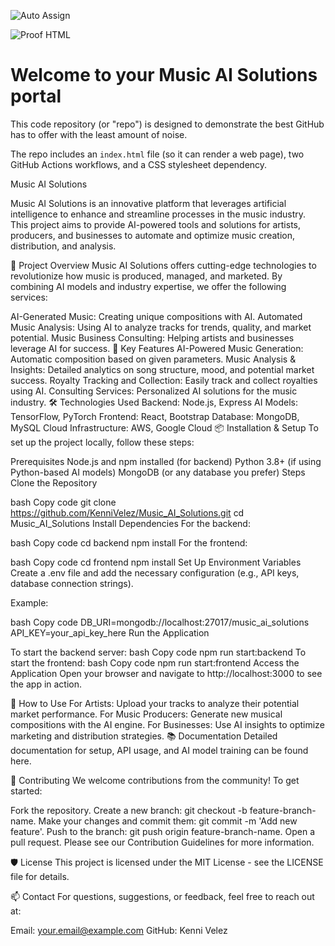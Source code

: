 ![Auto Assign](https://github.com/Music-AI-Solutions/demo-repository/actions/workflows/auto-assign.yml/badge.svg)

![Proof HTML](https://github.com/Music-AI-Solutions/demo-repository/actions/workflows/proof-html.yml/badge.svg)

# Welcome to your Music AI Solutions portal

This code repository (or "repo") is designed to demonstrate the best GitHub has to offer with the least amount of noise.

The repo includes an `index.html` file (so it can render a web page), two GitHub Actions workflows, and a CSS stylesheet dependency.

Music AI Solutions

Music AI Solutions is an innovative platform that leverages artificial intelligence to enhance and streamline processes in the music industry. This project aims to provide AI-powered tools and solutions for artists, producers, and businesses to automate and optimize music creation, distribution, and analysis.

🚀 Project Overview
Music AI Solutions offers cutting-edge technologies to revolutionize how music is produced, managed, and marketed. By combining AI models and industry expertise, we offer the following services:

AI-Generated Music: Creating unique compositions with AI.
Automated Music Analysis: Using AI to analyze tracks for trends, quality, and market potential.
Music Business Consulting: Helping artists and businesses leverage AI for success.
🎯 Key Features
AI-Powered Music Generation: Automatic composition based on given parameters.
Music Analysis & Insights: Detailed analytics on song structure, mood, and potential market success.
Royalty Tracking and Collection: Easily track and collect royalties using AI.
Consulting Services: Personalized AI solutions for the music industry.
🛠️ Technologies Used
Backend: Node.js, Express
AI Models: TensorFlow, PyTorch
Frontend: React, Bootstrap
Database: MongoDB, MySQL
Cloud Infrastructure: AWS, Google Cloud
📦 Installation & Setup
To set up the project locally, follow these steps:

Prerequisites
Node.js and npm installed (for backend)
Python 3.8+ (if using Python-based AI models)
MongoDB (or any database you prefer)
Steps
Clone the Repository

bash
Copy code
git clone https://github.com/KenniVelez/Music_AI_Solutions.git
cd Music_AI_Solutions
Install Dependencies For the backend:

bash
Copy code
cd backend
npm install
For the frontend:

bash
Copy code
cd frontend
npm install
Set Up Environment Variables Create a .env file and add the necessary configuration (e.g., API keys, database connection strings).

Example:

bash
Copy code
DB_URI=mongodb://localhost:27017/music_ai_solutions
API_KEY=your_api_key_here
Run the Application

To start the backend server:
bash
Copy code
npm run start:backend
To start the frontend:
bash
Copy code
npm run start:frontend
Access the Application Open your browser and navigate to http://localhost:3000 to see the app in action.

🧠 How to Use
For Artists: Upload your tracks to analyze their potential market performance.
For Music Producers: Generate new musical compositions with the AI engine.
For Businesses: Use AI insights to optimize marketing and distribution strategies.
📚 Documentation
Detailed documentation for setup, API usage, and AI model training can be found here.

🤝 Contributing
We welcome contributions from the community! To get started:

Fork the repository.
Create a new branch: git checkout -b feature-branch-name.
Make your changes and commit them: git commit -m 'Add new feature'.
Push to the branch: git push origin feature-branch-name.
Open a pull request.
Please see our Contribution Guidelines for more information.

🛡️ License
This project is licensed under the MIT License - see the LICENSE file for details.

📫 Contact
For questions, suggestions, or feedback, feel free to reach out at:

Email: your.email@example.com
GitHub: Kenni Velez
